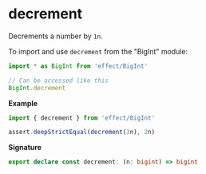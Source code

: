 # decrement

Decrements a number by `1n`.

To import and use `decrement` from the "BigInt" module:

```ts
import * as BigInt from 'effect/BigInt'

// Can be accessed like this
BigInt.decrement
```

**Example**

```ts
import { decrement } from 'effect/BigInt'

assert.deepStrictEqual(decrement(3n), 2n)
```

**Signature**

```ts
export declare const decrement: (n: bigint) => bigint
```

